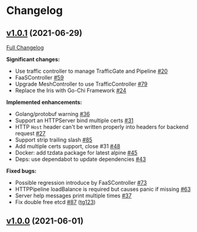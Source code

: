 # Changelog

## [v1.0.1](https://github.com/megaease/easegress/tree/v1.0.1) (2021-06-29)

[Full Changelog](https://github.com/megaease/easegress/compare/v1.0.0...v1.0.1)

**Significant changes:**
- Use traffic controller to manage TrafficGate and Pipeline [\#20](https://github.com/megaease/easegress/issues/20)
- FaaSController [\#59](https://github.com/megaease/easegress/pull/59) 
- Upgrade MeshController to use TrafficController [\#79](https://github.com/megaease/easegress/pull/79) 
- Replace the Iris with Go-Chi Framework [\#24](https://github.com/megaease/easegress/issues/24)

**Implemented enhancements:**

- Golang/protobuf warning [\#36](https://github.com/megaease/easegress/issues/36)
- Support an HTTPServer bind multiple certs [\#31](https://github.com/megaease/easegress/issues/31)
- HTTP `Host` header can't be written properly into headers for backend request [\#27](https://github.com/megaease/easegress/issues/27)
- Support strip trailing slash [\#85](https://github.com/megaease/easegress/pull/85) 
- Add multiple certs support, close \#31 [\#48](https://github.com/megaease/easegress/pull/48) 
- Docker: add tzdata package for latest alpine [\#45](https://github.com/megaease/easegress/pull/45) 
- Deps: use dependabot to update dependencies [\#43](https://github.com/megaease/easegress/pull/43) 

**Fixed bugs:**

- Possible regression introduce by FaaSController  [\#73](https://github.com/megaease/easegress/issues/73)
- HTTPPipeline loadBalance is required but causes panic if missing [\#63](https://github.com/megaease/easegress/issues/63)
- Server help messages print multiple times [\#37](https://github.com/megaease/easegress/issues/37)
- Fix double free etcd [\#87](https://github.com/megaease/easegress/pull/87) ([tg123](https://github.com/tg123))


## [v1.0.0](https://github.com/megaease/easegress/tree/v1.0.0) (2021-06-01)
